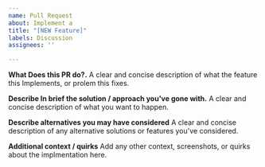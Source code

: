 ```yaml
---
name: Pull Request
about: Implement a 
title: "[NEW Feature]"
labels: Discussion
assignees: ''

---
```


**What Does this PR do?.**
A clear and concise description of what the feature this Implements, or prolem this fixes.

**Describe In brief the solution / approach you've gone with.**
A clear and concise description of what you want to happen.

**Describe alternatives you may have considered**
A clear and concise description of any alternative solutions or features you've considered.

**Additional context / quirks**
Add any other context, screenshots, or quirks about the implmentation here.
